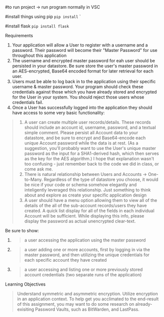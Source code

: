 #to run project 
 -> run program normally in VSC

  #install things using pip
  ``pip install``
  `
  
  #install flask
  ``pip install flask``

  Requirements
1. Your application will allow a User to register with a username and a password. Their password will become their "Master Password" for use throughout this application
2. The username and encrypted master password for eah user should be persisted in your datastore. Be sure store the user's master password in an AES-encrypted, Base64 encoded format for later retrieval for each user.
3. Users must be able to log back in to the application using their specific username & master password. Your program should check these credentials against those which you have already stored and encrypted for the User in your system. You should reject those users whose credentials fail.
4. Once a User has successfully logged into the application they should have access to some very basic functionality:
> 1. A user can create multiple user records/details. These records should include an account id, username, password, and a textual simple comment. Please persist all Account data to your datastore, and be sure to encrypt and Base64-encode each unique Account password while the data is at rest. (As a suggestion, you'll probably want to use the User's unique master password as the input for a SHA1-derived hash, which then serves as the key for the AES algorithm.) I hope that explanation wasn't too confusing - just remember back to the code we did in class, or come ask me.
> 2. There is natural relationship between Users and Accounts -> One-to-Many. Regardless of the type of datastore you choose, it would be nice if your code or schema somehow elegantly and inteligently leveraged this relationship. Just something to think about and explore as create your specific application design
> 3. A user should have a menu option allowing them to view all of the details of the all of the sub-account records/users they have created. A quick list display for all of the fields in each individual Account will be sufficient. While displaying this info, please display the password as actual unencrypted clear-text.

Be sure to show:
1. > a user accessing the application using the master password 
2. > a user adding one or more accounts, first by logging in via the master password, and then utilizing the unique credentials for each specific account they have created
3. > a user accessing and listing one or more previously stored account credentials (two separate runs of the application)

Learning Objectives
> Understand symmetric and asymmetric encryption.  Utilize encryption in an application context.
> To help get you acclimated to the end-result of this assignment, you may want to do some research on already-exisiting Password Vaults, such as BitWarden, and LastPass.